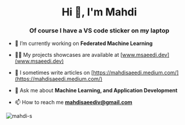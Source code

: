 <h1 align="center">Hi 👋, I'm Mahdi</h1>
<h3 align="center">Of course I have a VS code sticker on my laptop</h3>
<!--
<p align="left"> <img src="https://komarev.com/ghpvc/?username=mahdi-s&label=Profile%20views&color=0e75b6&style=flat" alt="mahdi-s" /> </p>

<p align="left"> <a href="https://github.com/ryo-ma/github-profile-trophy"><img src="https://github-profile-trophy.vercel.app/?username=mahdi-s" alt="mahdi-s" /></a> </p>
-->

- 🔭 I’m currently working on **Federated Machine Learning**

- 👨‍💻 My projects showcases are available at [www.msaeedi.dev](www.msaeedi.dev)

- 📝 I sometimes write articles on [https://mahdisaeedi.medium.com/](https://mahdisaeedi.medium.com/)

- 💬 Ask me about **Machine Learning, and Application Development**

- 📫 How to reach me **mahdisaeediv@gmail.com**

<p><img align="left" src="https://github-readme-stats.vercel.app/api/top-langs?username=mahdi-s&show_icons=true&locale=en&layout=compact" alt="mahdi-s" /></p>

